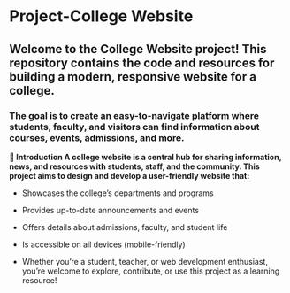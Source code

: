 # Project-College Website
## Welcome to the College Website project! This repository contains the code and resources for building a modern, responsive website for a college. 
### **The goal is to create an easy-to-navigate platform where students, faculty, and visitors can find information about courses, events, admissions, and more.** ###

**🚀 Introduction
A college website is a central hub for sharing information, news, and resources with students, staff, and the community. 
This project aims to design and develop a user-friendly website that:**

* Showcases the college’s departments and programs

+ Provides up-to-date announcements and events

- Offers details about admissions, faculty, and student life

+ Is accessible on all devices (mobile-friendly)

+ Whether you’re a student, teacher, or web development enthusiast, you’re welcome to explore, contribute, or use this project as a learning resource!
